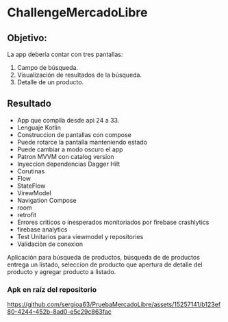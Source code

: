 # ChallengeMercadoLibre

## Objetivo:

La app debería contar con tres pantallas:
1. Campo de búsqueda.
2. Visualización de resultados de la búsqueda.
3. Detalle de un producto.
  
## Resultado

* App que compila desde api 24 a 33.
* Lenguaje Kotlin
* Construccion de pantallas con compose
* Puede rotarce la pantalla manteniendo estado
* Puede cambiar a modo oscuro el app
* Patron MVVM con catalog version
* Inyeccion dependencias Dagger Hilt
* Corutinas
* Flow
* StateFlow
* VirewModel
* Navigation Compose
* room
* retrofit
* Errores criticos o inesperados monitoriados por firebase crashlytics
* firebase analytics
* Test Unitarios para viewmodel y repositories
* Validaciòn de conexion

Aplicación para búsqueda de productos, búsqueda de de productos entrega un listado, seleccion de producto que apertura de detalle del producto y agregar producto a listado.

### Apk en raíz del repositorio

https://github.com/sergioa63/PruebaMercadoLibre/assets/15257141/b123ef80-4244-452b-8ad0-e5c29c863fac


